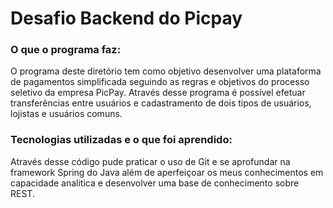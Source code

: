 # Desafio Backend do Picpay

### O que o programa faz:
O programa deste diretório tem como objetivo desenvolver uma plataforma de pagamentos simplificada seguindo as regras e objetivos do processo seletivo da empresa PicPay. Através desse programa é possível efetuar transferências entre usuários e cadastramento de dois tipos de usuários, lojistas e usuários comuns.

### Tecnologias utilizadas e o que foi aprendido: 
Através desse código pude praticar o uso de Git e se aprofundar na framework Spring do Java além de aperfeiçoar os meus conhecimentos em capacidade analitica e desenvolver uma base de conhecimento sobre REST.
